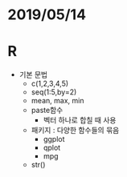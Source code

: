 # 2019/05/14

# R

- 기본 문법
  - c(1,2,3,4,5)
  - seq(1:5,by=2)
  - mean, max, min
  - paste함수
    - 벡터 하나로 합칠 때 사용
  - 패키지 : 다양한 함수들의 묶음
    - ggplot
    - qplot
    - mpg
  - str()